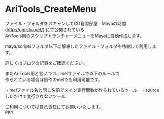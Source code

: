 # AriTools_CreateMenu
ファイル・フォルダをスキャンしてCG自習部屋　Mayaの時間(http://cgjishu.net/) にて公開されている  
AriTools用のスクリプトランチャーメニューをMayaに自動作成します。  

maya/scriptsフォルダ以下に解凍したファイル・フォルダを格納して利用します。  

詳しくはブログの記事をご確認ください。  

またAriTools用と言いつつ、melファイルで以下のルールで  
作られている場合は自作のmelでも利用可能です。  

・melファイル名と同じ名前でメイン実行関数が作られているツール  
・sourceしただけで実行されないツール  

ご利用については自己責任にてお願いいたします。  
PKY
